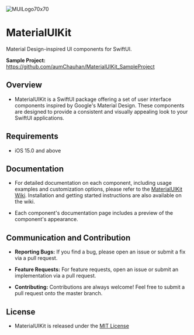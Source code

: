 ![MUILogo70x70](https://github.com/aumChauhan/MaterialUIKit/assets/83302656/cd2d537e-436b-4ca2-b5e6-0893894192e2)

# MaterialUIKit

Material Design-inspired UI components for SwiftUI.

**Sample Project:** https://github.com/aumChauhan/MaterialUIKit_SampleProject

## Overview
                                            
- MaterialUIKit is a SwiftUI package offering a set of user interface components inspired by Google's Material Design. These components are designed to provide a consistent and visually appealing look to your SwiftUI applications.

## Requirements

- iOS 15.0 and above

## Documentation

- For detailed documentation on each component, including usage examples and customization options, please refer to the [MaterialUIKit Wiki](https://github.com/aumChauhan/MaterialUIKit/wiki). Installation and getting started instructions are also available on the wiki.

- Each component's documentation page includes a preview of the component's appearance.

## Communication and Contribution

- **Reporting Bugs:** If you find a bug, please open an issue or submit a fix via a pull request.

- **Feature Requests:** For feature requests, open an issue or submit an implementation via a pull request.

- **Contributing:** Contributions are always welcome! Feel free to submit a pull request onto the master branch.

## License

- MaterialUIKit is released under the [MIT License](LICENSE)



